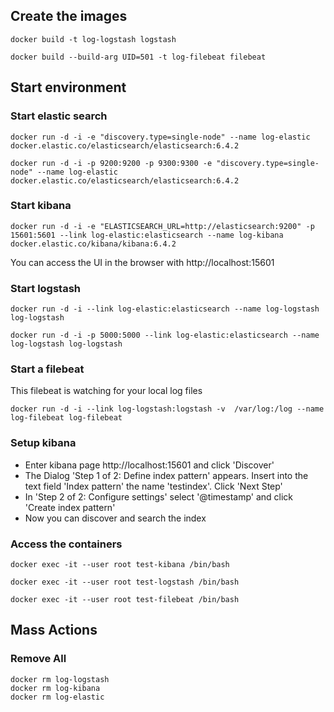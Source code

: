 ## Create the images
```
docker build -t log-logstash logstash 

docker build --build-arg UID=501 -t log-filebeat filebeat
```
## Start environment

### Start elastic search
```
docker run -d -i -e "discovery.type=single-node" --name log-elastic docker.elastic.co/elasticsearch/elasticsearch:6.4.2

docker run -d -i -p 9200:9200 -p 9300:9300 -e "discovery.type=single-node" --name log-elastic docker.elastic.co/elasticsearch/elasticsearch:6.4.2

```
### Start kibana
```
docker run -d -i -e "ELASTICSEARCH_URL=http://elasticsearch:9200" -p 15601:5601 --link log-elastic:elasticsearch --name log-kibana docker.elastic.co/kibana/kibana:6.4.2
```
You can access the UI in the browser with http://localhost:15601

### Start logstash
```
docker run -d -i --link log-elastic:elasticsearch --name log-logstash log-logstash

docker run -d -i -p 5000:5000 --link log-elastic:elasticsearch --name log-logstash log-logstash

```
### Start a filebeat

This filebeat is watching for your local log files

```
docker run -d -i --link log-logstash:logstash -v  /var/log:/log --name log-filebeat log-filebeat
```

### Setup kibana

* Enter kibana page http://localhost:15601 and click 'Discover'
* The Dialog 'Step 1 of 2: Define index pattern' appears. Insert into the text field 'Index pattern' the name 'testindex'. Click 'Next Step'
* In 'Step 2 of 2: Configure settings' select '@timestamp' and click 'Create index pattern'
* Now you can discover and search the index





### Access the containers
```
docker exec -it --user root test-kibana /bin/bash

docker exec -it --user root test-logstash /bin/bash

docker exec -it --user root test-filebeat /bin/bash
```
## Mass Actions

### Remove All
```
docker rm log-logstash
docker rm log-kibana
docker rm log-elastic
```
